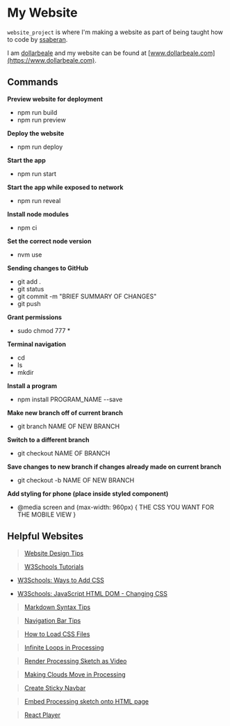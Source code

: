 # My Website

`website_project` is where I'm making a website as part of being taught how to code by [ssaberan](https://github.com/ssaberan).

I am [dollarbeale](https://github.com/dollarbeale) and my website can be found at [www.dollarbeale.com](https://www.dollarbeale.com).

## Commands

**Preview website for deployment**

-   npm run build
-   npm run preview

**Deploy the website**

-   npm run deploy

**Start the app**

-   npm run start

**Start the app while exposed to network**

-   npm run reveal

**Install node modules**

-   npm ci

**Set the correct node version**

-   nvm use

**Sending changes to GitHub**

-   git add .
-   git status
-   git commit -m "BRIEF SUMMARY OF CHANGES"
-   git push

**Grant permissions**

-   sudo chmod 777 \*

**Terminal navigation**

-   cd
-   ls
-   mkdir

**Install a program**

-   npm install PROGRAM_NAME --save

**Make new branch off of current branch**

-   git branch NAME OF NEW BRANCH

**Switch to a different branch**

-   git checkout NAME OF BRANCH

**Save changes to new branch if changes already made on current branch**

-   git checkout -b NAME OF NEW BRANCH

**Add styling for phone (place inside styled component)**

-   @media screen and (max-width: 960px) {
    THE CSS YOU WANT FOR THE MOBILE VIEW
    }

## Helpful Websites

> [Website Design Tips](https://fireart.studio/blog/modern-website-design-trends-with-examples-and-tips-for-designing-a-website/)

> [W3Schools Tutorials](https://www.w3schools.com/)

-   [W3Schools: Ways to Add CSS](https://www.w3schools.com/css/css_howto.asp)

-   [W3Schools: JavaScript HTML DOM - Changing CSS](https://www.w3schools.com/js/js_htmldom_css.asp)

> [Markdown Syntax Tips](https://www.markdownguide.org/basic-syntax/)

> [Navigation Bar Tips](https://cssdeck.com/blog/full-width-centered-navigation-bar/)

> [How to Load CSS Files](https://www.geeksforgeeks.org/how-to-load-css-files-using-javascript/)

> [Infinite Loops in Processing](https://bjango.com/articles/processingperfectloops/)

> [Render Processing Sketch as Video](https://www.youtube.com/watch?v=G2hI9XL6oyk)

> [Making Clouds Move in Processing](https://discourse.processing.org/t/make-clouds-move/18465)

> [Create Sticky Navbar](https://alvarotrigo.com/blog/sticky-navbar/)

> [Embed Processing sketch onto HTML page](https://cs.nyu.edu/~kapp/cs101/processing_on_the_web/)

> [React Player](https://www.npmjs.com/package/react-player)
